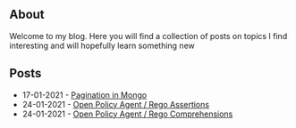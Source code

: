 ## About

Welcome to my blog. Here you will find a collection of posts on topics I find interesting and will hopefully learn something new

## Posts
- 17-01-2021 - [Pagination in Mongo](https://boncheff.github.io/posts/20211701) 
- 24-01-2021 - [Open Policy Agent / Rego Assertions](https://boncheff.github.io/posts/20212401)
- 24-01-2021 - [Open Policy Agent / Rego Comprehensions](https://boncheff.github.io/posts/20212401.2.md) 
